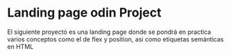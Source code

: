 # Landing page odin Project
El siguiente proyectó es una landing page donde se pondrá en practica varios conceptos como el de flex y position, asi como etiquetas semánticas en HTML